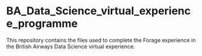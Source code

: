 # BA_Data_Science_virtual_experience_programme
This repository contains the files used to complete the Forage experience in the British Airways Data Science virtual experience.
